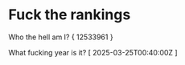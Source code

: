 # Fuck the rankings

Who the hell am I?
{ 12533961 }

What fucking year is it?
[ 2025-03-25T00:40:00Z ]
